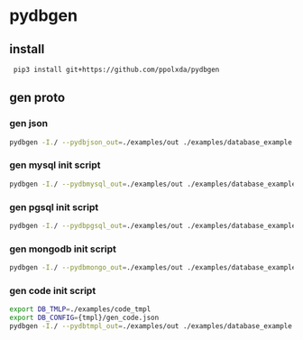 # pydbgen

## install

```bash
 pip3 install git+https://github.com/ppolxda/pydbgen
```

## gen proto

### gen json

```bash
pydbgen -I./ --pydbjson_out=./examples/out ./examples/database_example.proto
```

### gen mysql init script

```bash
pydbgen -I./ --pydbmysql_out=./examples/out ./examples/database_example.proto
```

### gen pgsql init script

```bash
pydbgen -I./ --pydbpgsql_out=./examples/out ./examples/database_example.proto
```

### gen mongodb init script

```bash
pydbgen -I./ --pydbmongo_out=./examples/out ./examples/database_example.proto
```

### gen code init script

```bash
export DB_TMLP=./examples/code_tmpl
export DB_CONFIG={tmpl}/gen_code.json
pydbgen -I./ --pydbtmpl_out=./examples/out ./examples/database_example.proto
```
